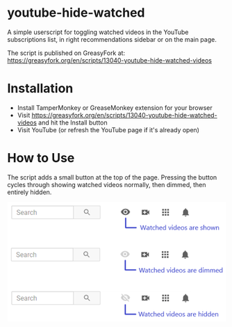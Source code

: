# youtube-hide-watched

A simple userscript for toggling watched videos in the YouTube subscriptions list, in right recommendations sidebar or on the main page.

The script is published on GreasyFork at: https://greasyfork.org/en/scripts/13040-youtube-hide-watched-videos

# Installation

- Install TamperMonkey or GreaseMonkey extension for your browser
- Visit https://greasyfork.org/en/scripts/13040-youtube-hide-watched-videos and hit the Install button
- Visit YouTube (or refresh the YouTube page if it's already open)

# How to Use

The script adds a small button at the top of the page.  Pressing the button cycles through showing watched videos normally, then dimmed, then entirely hidden.

![screenshot](screenshot.png "Screenshot")
